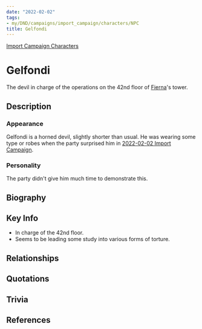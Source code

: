 ```yaml
---
date: "2022-02-02"
tags:
- my/DND/campaigns/import_campaign/characters/NPC
title: Gelfondi
---
```



[Import Campaign Characters](/dnd/characters/)

# Gelfondi

The devil in charge of the operations on the 42nd floor of [Fierna](/dnd/characters/npcs/fierna/)'s tower.

## Description

### Appearance

Gelfondi is a horned devil, slightly shorter than usual. He was wearing some type or robes when the party surprised him in [2022-02-02 Import Campaign](/dnd/2022-02-02/).

### Personality

The party didn't give him much time to demonstrate this.

## Biography

## Key Info

- In charge of the 42nd floor.
- Seems to be leading some study into various forms of torture.

## Relationships

## Quotations

## Trivia

## References